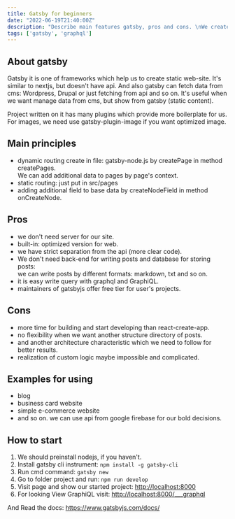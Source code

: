 ```yaml
---
title: Gatsby for beginners
date: "2022-06-19T21:40:00Z"
description: "Describe main features gatsby, pros and cons. \nWe create new project in gatsby."
tags: ['gatsby', 'graphql']
---
```


## About gatsby
Gatsby it is one of frameworks which help us to create static web-site. It's similar to nextjs, but doesn't have api.
And also gatsby can fetch data from cms: Wordpress, Drupal or just fetching from api and so on. It's useful when we want manage data from cms,
but show from gatsby (static content).

Project written on it has many plugins which provide more boilerplate for us.
For images, we need use gatsby-plugin-image if you want optimized image.

## Main principles
- dynamic routing create in file: gatsby-node.js by createPage in method createPages.  
We can add additional data to pages by page's context.
- static routing: just put in src/pages
- adding additional field to base data by createNodeField in method onCreateNode.

## Pros
- we don't need server for our site.
- built-in: optimized version for web.
- we have strict separation from the api (more clear code).
- We don't need back-end for writing posts and database for storing posts:  
  we can write posts by different formats: markdown, txt and so on.
- it is easy write query with graphql and GraphiQL.
- maintainers of gatsbyjs offer free tier for user's projects.

## Cons
- more time for building and start developing than react-create-app.
- no flexibility when we want another structure directory of posts.
- and another architecture characteristic which we need to follow for better results.
- realization of custom logic maybe impossible and complicated.

## Examples for using
- blog
- business card website
- simple e-commerce website
- and so on. we can use api from google firebase for our bold decisions.

## How to start
1. We should preinstall nodejs, if you haven't.
2. Install gatsby cli instrument: `npm install -g gatsby-cli`
3. Run cmd command: `gatsby new`
4. Go to folder project and run: `npm run develop`
5. Visit page and show our started project: <a href="http://localhost:8000" target="_blank">http://localhost:8000</a>
6. For looking View GraphiQL visit: <a href="http://localhost:8000/___graphql" target="_blank">http://localhost:8000/___graphql</a>  

And Read the docs: https://www.gatsbyjs.com/docs/
